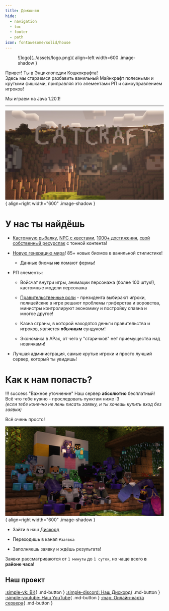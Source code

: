 ```yaml
---
title: Домашняя
hide:
  - navigation
  - toc
  - footer
  - path
icon: fontawesome/solid/house
---
```


<figure markdown>
![logo](../assets/logo.png){ align=left width=600 .image-shadow }
</figure>

<p class="shadow margin-center bigger-text">Привет! Ты в Энциклопедии <span class="gold shadow bold">Кошкокрафта</span>! <br>
Здесь мы стараемся разбавить ванильный Майнкрафт полезными и крутыми фишками, приправляя это элементами РП и самоуправлением игроков!</p>

<p class="shadow margin-center bigger-text">Мы играем на <span class="bold">Java 1.20.1</span>!</p>

***

![catcraft](assets/screenshots/catcraft.jpg){ align=right width="600" .image-shadow }

<h1 class="shadow">У нас ты найдёшь</h1>

- [Кастомную рыбалку](../Геймплей/УникальныеФишки/рыбалка/), [NPC с квестами](../Геймплей/УникальныеФишки/npc), [1000+ достижения](../Геймплей/УникальныеФишки/datapacks), [свой собственный ресурспак](../Геймплей/УникальныеФишки/resourcepack) с тонной контента!

- [Новую генерацию мира](../Геймплей/УникальныеФишки/datapacks)! 85+ новых биомов в ванильной стилистике!

    - Данные биомы **не** ломают фермы!

- РП элементы:

    - Войсчат внутри игры, анимации персонажа (более 100 штук!), кастомные модели персонажа

    - [Правительственные роли](../Геймплей/Роллплей/goverment.md) - президента выбирают игроки, полицейские в игре решают проблемы гриферства и воровства, министры контролируют экономику и постройку спавна и многое другое!

    - Казна страны, в которой находятся деньги правительства и игроков, является **обычным** сундуком!

    - Экономика в АРах, от чего у "старичков" нет приемущества над новичками!

- Лучшая администрация, самые крутые игроки и просто лучший сервер, который ты увидишь!



<h1 class="shadow">Как к нам попасть?</h1>

!!! success "Важное уточнение"
    Наш сервер **абсолютно** бесплатный! Всё что тебе нужно - проследовать пунктам ниже :3<br>
    *(если тебе конечно не лень писать заявку, и ты хочешь купить вход без заявки)*

Всё очень просто!

![catcraft](assets/screenshots/players.jpg){ align=right width="600" .image-shadow }

- Зайти в наш [Дискорд](https://discord.gg/Qfb6NGZkNn)

- Переходишь в канал `#заявка`

- Заполняешь заявку и ждёшь результата!

Заявки рассматриваются от `1 минуты` до `1 суток`, но чаще всего **в районе часа**!

## Наш проект
[:simple-vk: ВК](https://vk.com/catcraftmc){ .md-button }
[:simple-discord: Наш Дискорд](https://discord.gg/Qfb6NGZkNn){ .md-button }
[:simple-youtube: Наш YouTube](https://youtube.com/@catcraftminecraft){ .md-button }
[:map: Онлайн-карта сервера](./Информация/onlinemap.md){ .md-button }